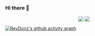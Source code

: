 ### Hi there 👋

<p align="center">
    <img align="center" src="https://github-readme-stats.vercel.app/api?username=revdonz&show_icons=true&theme=nord&hide_border=true" />
    <img align="center" src="https://github-readme-streak-stats.herokuapp.com/?user=revdonz&theme=nord&hide_border=true" />
  
  [![RevDonz's github activity graph](https://activity-graph.herokuapp.com/graph?username=revdonz&theme=nord&hide_border=true)](https://github.com/revdonz/github-readme-activity-graph)
</p>

<!--
**RevDonz/RevDonz** is a ✨ _special_ ✨ repository because its `README.md` (this file) appears on your GitHub profile.

Here are some ideas to get you started:

- 🔭 I’m currently working on ...
- 🌱 I’m currently learning ...
- 👯 I’m looking to collaborate on ...
- 🤔 I’m looking for help with ...
- 💬 Ask me about ...
- 📫 How to reach me: ...
- 😄 Pronouns: ...
- ⚡ Fun fact: ...
-->
